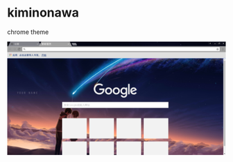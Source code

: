 # kiminonawa
chrome theme  

![](https://github.com/Hanaasagi/kiminonawa/blob/master/screenshot.png)
